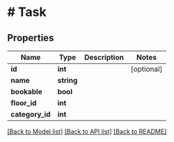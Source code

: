 # # Task

## Properties

Name | Type | Description | Notes
------------ | ------------- | ------------- | -------------
**id** | **int** |  | [optional] 
**name** | **string** |  | 
**bookable** | **bool** |  | 
**floor_id** | **int** |  | 
**category_id** | **int** |  | 

[[Back to Model list]](../../README.md#documentation-for-models) [[Back to API list]](../../README.md#documentation-for-api-endpoints) [[Back to README]](../../README.md)


